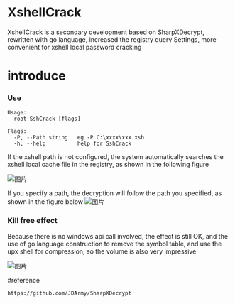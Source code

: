# XshellCrack
XshellCrack is a secondary development based on SharpXDecrypt, rewritten with go language, increased the registry query Settings, more convenient for xshell local password cracking
# introduce

### Use
```
Usage:
  root SshCrack [flags]

Flags:
  -P, --Path string   eg -P C:\xxxx\xxx.xsh
  -h, --help          help for SshCrack
```
If the xshell path is not configured, the system automatically searches the xshell local cache file in the registry, as shown in the following figure

![图片](https://user-images.githubusercontent.com/113832601/215474069-d22e6af1-8c6e-4f2c-b1ad-fe81a3f1c12a.png)


If you specify a path, the decryption will follow the path you specified, as shown in the figure below
![图片](https://user-images.githubusercontent.com/113832601/215474787-67729908-8ebc-49b3-ae9a-38be928ff301.png)


### Kill free effect
Because there is no windows api call involved, the effect is still OK, and the use of go language construction to remove the symbol table, and use the upx shell for compression, so the volume is also very impressive

![图片](https://user-images.githubusercontent.com/113832601/215475502-7ce075a2-3bc8-4d84-ba9c-25e80fdecb94.png)


#reference
```
https://github.com/JDArmy/SharpXDecrypt
```
